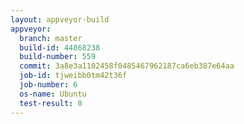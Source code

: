 ```yaml
---
layout: appveyor-build
appveyor:
  branch: master
  build-id: 44868238
  build-number: 559
  commit: 3a8e3a1102458f0485467962187ca6eb387e64aa
  job-id: tjweibb0tm42t36f
  job-number: 6
  os-name: Ubuntu
  test-result: 0
---
```

